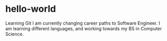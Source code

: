 # hello-world
Learning Git
I am currently changing career paths to Software Engineer. I am learning different languages, and working towards my BS in Computer Science.
